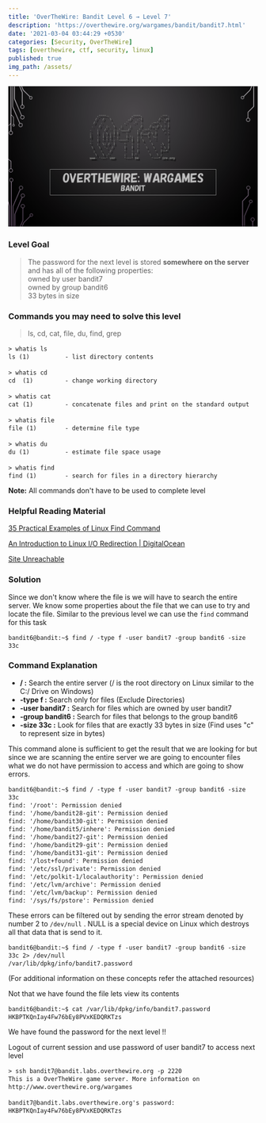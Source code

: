 ```yaml
---
title: 'OverTheWire: Bandit Level 6 → Level 7'
description: 'https://overthewire.org/wargames/bandit/bandit7.html'
date: '2021-03-04 03:44:29 +0530'
categories: [Security, OverTheWire]
tags: [overthewire, ctf, security, linux]
published: true
img_path: /assets/
---
```


![OverTheWire Banner](images/overthewire-banner.png)

### Level Goal

> The password for the next level is stored **somewhere on the server** and has all of the following properties:  
> owned by user bandit7  
> owned by group bandit6  
> 33 bytes in size  

### Commands you may need to solve this level

> ls, cd, cat, file, du, find, grep

```
> whatis ls                                                                           
ls (1)          - list directory contents  

> whatis cd  
cd  (1)         - change working directory  

> whatis cat                                                                                                       
cat (1)         - concatenate files and print on the standard output  

> whatis file  
file (1)        - determine file type  

> whatis du    
du (1)          - estimate file space usage  

> whatis find  
find (1)        - search for files in a directory hierarchy
```

**Note:** All commands don't have to be used to complete level

### Helpful Reading Material

[35 Practical Examples of Linux Find Command](https://www.tecmint.com/35-practical-examples-of-linux-find-command/)

[An Introduction to Linux I/O Redirection \| DigitalOcean](https://www.digitalocean.com/community/tutorials/an-introduction-to-linux-i-o-redirection)

[Site Unreachable](https://linuxhint.com/what_is_dev_null/)

### Solution

Since we don't know where the file is we will have to search the entire server. We know some properties about the file that we can use to try and locate the file. Similar to the previous level we can use the `find` command for this task

```
bandit6@bandit:~$ find / -type f -user bandit7 -group bandit6 -size 33c
```

### Command Explanation

*   **/ :** Search the entire server (/ is the root directory on Linux similar to the C:/ Drive on Windows)
*   **-type f :** Search only for files (Exclude Directories)
*   **-user bandit7 :** Search for files which are owned by user bandit7
*   **-group bandit6 :** Search for files that belongs to the group bandit6
*   **-size 33c :** Look for files that are exactly 33 bytes in size (Find uses "c" to represent size in bytes)

This command alone is sufficient to get the result that we are looking for but since we are scanning the entire server we are going to encounter files what we do not have permission to access and which are going to show errors.

```
bandit6@bandit:~$ find / -type f -user bandit7 -group bandit6 -size 33c  
find: '/root': Permission denied  
find: '/home/bandit28-git': Permission denied  
find: '/home/bandit30-git': Permission denied  
find: '/home/bandit5/inhere': Permission denied  
find: '/home/bandit27-git': Permission denied  
find: '/home/bandit29-git': Permission denied  
find: '/home/bandit31-git': Permission denied  
find: '/lost+found': Permission denied  
find: '/etc/ssl/private': Permission denied  
find: '/etc/polkit-1/localauthority': Permission denied  
find: '/etc/lvm/archive': Permission denied  
find: '/etc/lvm/backup': Permission denied  
find: '/sys/fs/pstore': Permission denied
```

These errors can be filtered out by sending the error stream denoted by number 2 to `/dev/null` . NULL is a special device on Linux which destroys all that data that is send to it.

```
bandit6@bandit:~$ find / -type f -user bandit7 -group bandit6 -size 33c 2> /dev/null  
/var/lib/dpkg/info/bandit7.password
```

(For additional information on these concepts refer the attached resources)

Not that we have found the file lets view its contents

```
bandit6@bandit:~$ cat /var/lib/dpkg/info/bandit7.password  
HKBPTKQnIay4Fw76bEy8PVxKEDQRKTzs
```

We have found the password for the next level !!

Logout of current session and use password of user bandit7 to access next level

```
> ssh bandit7@bandit.labs.overthewire.org -p 2220  
This is a OverTheWire game server. More information on http://www.overthewire.org/wargames

bandit7@bandit.labs.overthewire.org's password: HKBPTKQnIay4Fw76bEy8PVxKEDQRKTzs
```